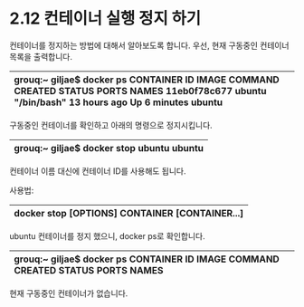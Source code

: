 # 2.12 컨테이너 실행 정지 하기

컨테이너를 정지하는 방법에 대해서 알아보도록 합니다. 우선, 현재 구동중인 컨테이너 목록을 출력합니다.

| grouq:~ giljae$ docker ps CONTAINER ID        IMAGE COMMAND             CREATED STATUS PORTS               NAMES 11eb0f78c677        ubuntu   "/bin/bash"         13 hours ago        Up 6 minutes                            ubuntu |
| :--- |


구동중인 컨테이너를 확인하고 아래의 명령으로 정지시킵니다.

| grouq:~ giljae$ docker stop ubuntu ubuntu |
| :--- |


컨테이너 이름 대신에 컨테이너 ID를 사용해도 됩니다.

사용법:

| docker stop \[OPTIONS\] CONTAINER \[CONTAINER...\] |
| :--- |


ubuntu 컨테이너를 정지 했으니, docker ps로 확인합니다.

| grouq:~ giljae$ docker ps CONTAINER ID        IMAGE COMMAND             CREATED STATUS PORTS               NAMES |
| :--- |


현재 구동중인 컨테이너가 없습니다.

